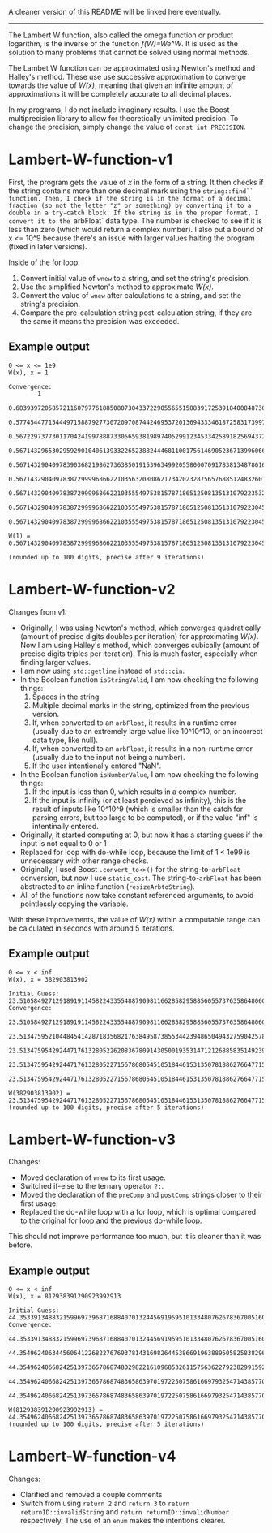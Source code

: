A cleaner version of this README will be linked here eventually.

---

The Lambert W function, also called the omega function or product logarithm, is the inverse of the function *f(W)=We^W*. It is used as the solution to many problems that cannot be solved using normal methods.

The Lambet W function can be approximated using Newton's method and Halley's method. These use use successive approximation to converge towards the value of *W(x)*, meaning that given an infinite amount of approximations it will be completely accurate to all decimal places.

In my programs, I do not include imaginary results. I use the Boost multiprecision library to allow for theoretically unlimited precision. To change the precision, simply change the value of `const int PRECISION`.

# Lambert-W-function-v1

First, the program gets the value of *x* in the form of a string. It then checks if the string contains more than one decimal mark using the `string::find`` function. Then, I check if the string is in the format of a decimal fraction (so not the letter "z" or something) by converting it to a double in a try-catch block. If the string is in the proper format, I convert it to the `arbFloat` data type. The number is checked to see if it is less than zero (which would return a complex number). I also put a bound of x <= 10^9 because there's an issue with larger values halting the program (fixed in later versions).

Inside of the for loop:

1. Convert initial value of `wnew` to a string, and set the string's precision.
2. Use the simplified Newton's method to approximate *W(x)*.
3. Convert the value of `wnew` after calculations to a string, and set the string's precision.
4. Compare the pre-calculation string post-calculation string, if they are the same it means the precision was exceeded.

## Example output

	0 <= x <= 1e9
	W(x), x = 1

	Convergence:
			1
			0.6839397205857211607977618850807304337229055655158839172539184008487307478724499016785736371729598219
			0.5774544771544497158879277307209708744246953720136943334618725831739970553254359545244940341535829055
			0.5672297377301170424199788873305659381989740529912345334258918256943726362413406459666277736815827773
			0.5671432965302959290104061393322652388244468110017561469052367139960666960291476041675058924102131759
			0.5671432904097839036821986273638501915396349920558000709178381348786164164929847042875694697488581049
			0.5671432904097838729999686622103563208086217342023287565768851248326011789240991181028762582526321268
			0.5671432904097838729999686622103555497538157871865125081351310792235327403215041862450323133272582057
			0.5671432904097838729999686622103555497538157871865125081351310792230457930866845666932194469617522946
			0.5671432904097838729999686622103555497538157871865125081351310792230457930866845666932194469617522946

	W(1) = 0.5671432904097838729999686622103555497538157871865125081351310792230457930866845666932194469617522946

	(rounded up to 100 digits, precise after 9 iterations)
	
# Lambert-W-function-v2

Changes from v1:

- Originally, I was using Newton's method, which converges quadratically (amount of precise digits doubles per iteration) for approximating *W(x)*. Now I am using Halley's method, which converges cubically (amount of precise digits triples per iteration). This is much faster, especially when finding larger values.
- I am now using `std::getline` instead of `std::cin`.
- In the Boolean function `isStringValid`, I am now checking the following things:
	1. Spaces in the string
	2. Multiple decimal marks in the string, optimized from the previous version.
	3. If, when converted to an `arbFloat`, it results in a runtime error (usually due to an extremely large value like 10^10^10, or an incorrect data type, like null).
	4. If, when converted to an `arbFloat`, it results in a non-runtime error (usually due to the input not being a number).
	5. If the user intentionally entered "NaN".
- In the Boolean function `isNumberValue`, I am now checking the following things:
	1. If the input is less than 0, which results in a complex number.
	2. If the input is infinity (or at least percieved as infinity), this is the result of inputs like 10^10^9 (which is smaller than the catch for parsing errors, but too large to be computed), or if the value "inf" is intentinally entered.
- Originally, it started computing at 0, but now it has a starting guess if the input is not equal to 0 or 1
- Replaced for loop with do-while loop, because the limit of 1 < 1e99 is unnecessary with other range checks.
- Originally, I used Boost `.convert_to<>()` for the string-to-`arbFloat` conversion, but now I use `static_cast`. The string-to-`arbFloat` has been abstracted to an inline function (`resizeArbtoString`).
- All of the functions now take constant referenced arguments, to avoid pointlessly copying the variable.

With these improvements, the value of *W(x)* within a computable range can be calculated in seconds with around 5 iterations.

## Example output

	0 <= x < inf
	W(x), x = 382903813902

	Initial Guess: 23.51058492712918919114582243355488790981166285829588560557376358648060096831120133580533938585632116
	Convergence:
			23.51058492712918919114582243355488790981166285829588560557376358648060096831120133580533938585632116
			23.51347595210448454142871835682176384958738553442394865049432759042578858344306346044132670280112569
			23.51347595429244717613280522620836780914305001935314712126885835149239110249930323970435009335473405
			23.51347595429244717613280522715678680545105184461531350781886276647715841787449182724224065575351117
			23.51347595429244717613280522715678680545105184461531350781886276647715841787449182731948759374067864

	W(382903813902) = 23.51347595429244717613280522715678680545105184461531350781886276647715841787449182731948759374067864
	(rounded up to 100 digits, precise after 5 iterations)

# Lambert-W-function-v3

Changes:

- Moved declaration of `wnew` to its first usage.
- Switched if-else to the ternary operator `?:`.
- Moved the declaration of the `preComp` and `postComp` strings closer to their first usage.
- Replaced the do-while loop with a for loop, which is optimal compared to the original for loop and the previous do-while loop.

This should not improve performance too much, but it is cleaner than it was before.

## Example output

	0 <= x < inf
	W(x), x = 812938391290923992913

	Initial Guess: 44.35339134883215996973968716884070132445691959510133480762678367005160538324305405659125047252476026
	Convergence:
			44.35339134883215996973968716884070132445691959510133480762678367005160538324305405659125047252476026
			44.3549624063445606412268227676937814316982644538669196388950582583829684964816572864522199228692494
			44.35496240668242513973657868748029822161096853261157563622792382991592856784857054207453437390011557
			44.35496240668242513973657868748365863970197225075861669793254714385770220419310494747348654405936291
			44.35496240668242513973657868748365863970197225075861669793254714385770220419310494747348654736568818

	W(812938391290923992913) = 44.35496240668242513973657868748365863970197225075861669793254714385770220419310494747348654736568818
	(rounded up to 100 digits, precise after 5 iterations)
	
# Lambert-W-function-v4

Changes:

- Clarified and removed a couple comments
- Switch from using `return 2` and `return 3` to `return returnID::invalidString` and `return returnID::invalidNumber` respectively. The use of an `enum` makes the intentions clearer.
